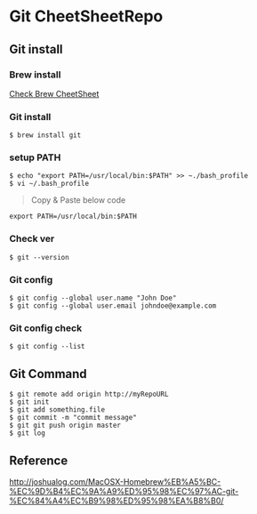 # Git CheetSheetRepo

## Git install
### Brew install
[Check Brew CheetSheet]((https://github.com/liante0904/CheetSheetRepo/blob/master/Brew.md))

### Git install
``$ brew install git``

### setup PATH
``$ echo "export PATH=/usr/local/bin:$PATH" >> ~./bash_profile``  
``$ vi ~/.bash_profile``

> Copy & Paste below code
~~~
export PATH=/usr/local/bin:$PATH
~~~

### Check ver
``$ git --version``  

### Git config
``$ git config --global user.name "John Doe"``  
``$ git config --global user.email johndoe@example.com``  

### Git config check
``$ git config --list``  

## Git Command
``$ git remote add origin http://myRepoURL``  
``$ git init``  
``$ git add something.file``  
``$ git commit -m "commit message"``  
``$ git git push origin master``  
``$ git log``  





## Reference
<http://joshualog.com/MacOSX-Homebrew%EB%A5%BC-%EC%9D%B4%EC%9A%A9%ED%95%98%EC%97%AC-git-%EC%84%A4%EC%B9%98%ED%95%98%EA%B8%B0/>